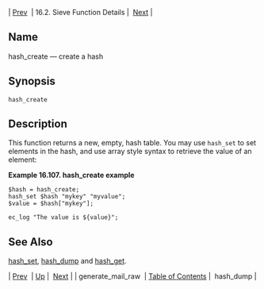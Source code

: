 | [Prev](sieve.ref.generate_mail_raw)  | 16.2. Sieve Function Details |  [Next](sieve.ref.hash_dump.php) |

<a name="sieve.ref.hash_create"></a>
## Name

hash_create — create a hash

## Synopsis

`hash_create`

<a name="idp30879040"></a>
## Description

This function returns a new, empty, hash table. You may use `hash_set` to set elements in the hash, and use array style syntax to retrieve the value of an element:

<a name="example.hash_create"></a>

**Example 16.107. hash_create example**

```
$hash = hash_create;
hash_set $hash "mykey" "myvalue";
$value = $hash["mykey"];

ec_log "The value is ${value}";
```

<a name="idp30884240"></a>
## See Also

[hash_set](sieve.ref.hash_set "hash_set"), [hash_dump](sieve.ref.hash_dump.php "hash_dump") and [hash_get](sieve.ref.hash_get.php "hash_get").

| [Prev](sieve.ref.generate_mail_raw)  | [Up](sieve.ref.files.php) |  [Next](sieve.ref.hash_dump.php) |
| generate_mail_raw  | [Table of Contents](index) |  hash_dump |
